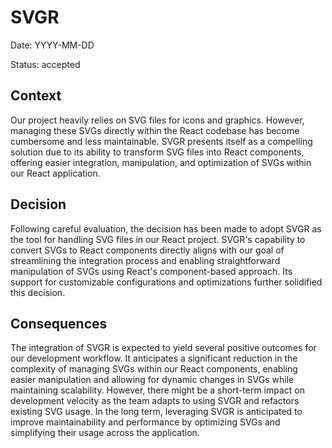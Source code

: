 # SVGR

Date: YYYY-MM-DD

Status: accepted

## Context

Our project heavily relies on SVG files for icons and graphics. However, managing these SVGs directly within the React codebase has become cumbersome and less maintainable. SVGR presents itself as a compelling solution due to its ability to transform SVG files into React components, offering easier integration, manipulation, and optimization of SVGs within our React application.

## Decision

Following careful evaluation, the decision has been made to adopt SVGR as the tool for handling SVG files in our React project. SVGR's capability to convert SVGs to React components directly aligns with our goal of streamlining the integration process and enabling straightforward manipulation of SVGs using React's component-based approach. Its support for customizable configurations and optimizations further solidified this decision.

## Consequences

The integration of SVGR is expected to yield several positive outcomes for our development workflow. It anticipates a significant reduction in the complexity of managing SVGs within our React components, enabling easier manipulation and allowing for dynamic changes in SVGs while maintaining scalability. However, there might be a short-term impact on development velocity as the team adapts to using SVGR and refactors existing SVG usage. In the long term, leveraging SVGR is anticipated to improve maintainability and performance by optimizing SVGs and simplifying their usage across the application.
